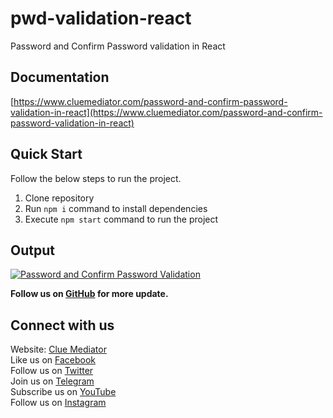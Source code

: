 # pwd-validation-react

Password and Confirm Password validation in React

## Documentation

[https://www.cluemediator.com/password-and-confirm-password-validation-in-react](https://www.cluemediator.com/password-and-confirm-password-validation-in-react)

## Quick Start

Follow the below steps to run the project.

1. Clone repository
2. Run `npm i` command to install dependencies
3. Execute `npm start` command to run the project

## Output

[![Password and Confirm Password Validation](https://www.cluemediator.com/wp-content/uploads/2022/01/output-password-and-confirm-password-validation-in-react-clue-mediator.gif)](https://www.cluemediator.com/password-and-confirm-password-validation-in-react)

**Follow us on [GitHub](https://github.com/cluemediator) for more update.**

## Connect with us

Website: [Clue Mediator](https://www.cluemediator.com)  
Like us on [Facebook](https://www.facebook.com/thecluemediator)  
Follow us on [Twitter](https://twitter.com/cluemediator)  
Join us on [Telegram](https://t.me/cluemediator)  
Subscribe us on [YouTube](https://www.youtube.com/ClueMediator)  
Follow us on [Instagram](https://www.instagram.com/clue_mediator)
